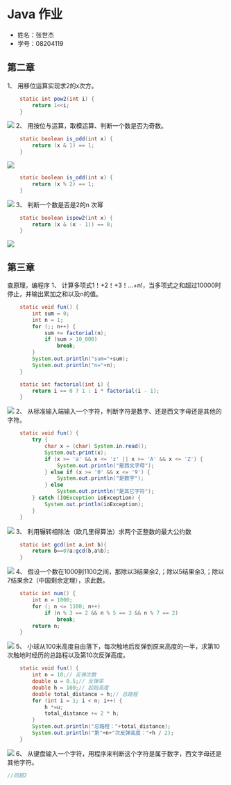 # Java 作业
- 姓名：张世杰
- 学号：08204119
## 第二章
1、	用移位运算实现求2的x次方。
```java
    static int pow2(int i) {
        return 1<<i;
    }
```
![](pic/2022-11-09-18-26-04.png) 
2、	用按位与运算，取模运算、判断一个数是否为奇数。
```java
    static boolean is_odd(int x) {
        return (x & 1) == 1;
    }
```
![](pic/2022-11-09-18-28-30.png) 
```java
    static boolean is_odd(int x) {
        return (x % 2) == 1;
    }
```
![](pic/2022-11-09-18-59-53.png) 
3、	判断一个数是否是2的n 次幂  
```java
    static boolean ispow2(int x) {
        return (x & (x - 1)) == 0;
    }
```
![](pic/2022-11-09-19-00-43.png) 
## 第三章
查原理，编程序
1、	计算多项式1！+2！+3！…+n!，当多项式之和超过10000时停止，并输出累加之和以及n的值。
```java
    static void fun() {
        int sum = 0;
        int n = 1;
        for (;; n++) {
            sum += factorial(n);
            if (sum > 10_000)
                break;
        }
        System.out.println("sum="+sum);
        System.out.println("n="+n);
    }

    static int factorial(int i) {
        return i == 0 ? 1 : i * factorial(i - 1);
    }
```
![](pic/2022-11-09-19-01-55.png) 
2、	从标准输入端输入一个字符，判断字符是数字、还是西文字母还是其他的字符。
```java
    static void fun() {
        try {
            char x = (char) System.in.read();
            System.out.print(x);
            if (x >= 'a' && x <= 'z' || x >= 'A' && x <= 'Z') {
                System.out.println("是西文字母");
            } else if (x >= '0' && x <= '9') {
                System.out.println("是数字");
            } else
                System.out.println("是其它字符");
        } catch (IOException ioException) {
            System.out.println(ioException);
        }
    }
```
![](pic/2022-11-09-19-02-47.png) 
3、	利用辗转相除法（欧几里得算法）求两个正整数的最大公约数
```java
    static int gcd(int a,int b){
        return b==0?a:gcd(b,a%b);
    }
```
![](pic/2022-11-09-19-04-10.png) 
4、	假设一个数在1000到1100之间，那除以3结果余2,；除以5结果余3,；除以7结果余2（中国剩余定理），求此数。
```java
    static int num() {
        int n = 1000;
        for (; n <= 1100; n++)
            if (n % 3 == 2 && n % 5 == 3 && n % 7 == 2)
                break;
        return n;
    }
```
![](pic/2022-11-09-19-05-03.png) 
5、	小球从100米高度自由落下，每次触地后反弹到原来高度的一半，求第10次触地时经历的总路程以及第10次反弹高度。
```java
    static void fun() {
        int n = 10;// 反弹次数
        double u = 0.5;// 反弹率
        double h = 100;// 起始高度
        double total_distance = h;// 总路程
        for (int i = 1; i < n; i++) {
            h *=u;
            total_distance += 2 * h;
        }
        System.out.println("总路程："+total_distance);
        System.out.println("第"+n+"次反弹高度："+h / 2);
    }
```
![](pic/2022-11-09-19-06-16.png) 
6、	从键盘输入一个字符，用程序来判断这个字符是属于数字，西文字母还是其他字符。
```java
//同题2
```